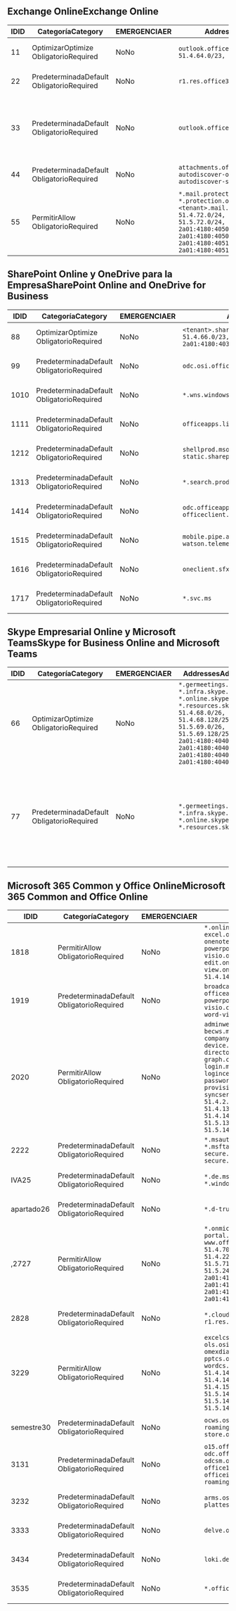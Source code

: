 <!--THIS FILE IS AUTOMATICALLY GENERATED. MANUAL CHANGES WILL BE OVERWRITTEN.-->
<!--Please contact the Office 365 Endpoints team with any questions.-->
<!--Germany endpoints version 2020022800-->
<!--File generated 2020-02-28 11:00:14.7243-->

## <a name="exchange-online"></a><span data-ttu-id="f3114-101">Exchange Online</span><span class="sxs-lookup"><span data-stu-id="f3114-101">Exchange Online</span></span>

<span data-ttu-id="f3114-102">ID</span><span class="sxs-lookup"><span data-stu-id="f3114-102">ID</span></span> | <span data-ttu-id="f3114-103">Categoría</span><span class="sxs-lookup"><span data-stu-id="f3114-103">Category</span></span> | <span data-ttu-id="f3114-104">EMERGENCIA</span><span class="sxs-lookup"><span data-stu-id="f3114-104">ER</span></span> | <span data-ttu-id="f3114-105">Addresses</span><span class="sxs-lookup"><span data-stu-id="f3114-105">Addresses</span></span> | <span data-ttu-id="f3114-106">Puertos</span><span class="sxs-lookup"><span data-stu-id="f3114-106">Ports</span></span>
-- | -------------------- | -- | ------------------------------------------------------------------------------------------------------------------------------------------------------------------------------------------------------------------------------------------------------------ | -------------------------------
<span data-ttu-id="f3114-107">1</span><span class="sxs-lookup"><span data-stu-id="f3114-107">1</span></span> | <span data-ttu-id="f3114-108">Optimizar</span><span class="sxs-lookup"><span data-stu-id="f3114-108">Optimize</span></span><BR><span data-ttu-id="f3114-109">Obligatorio</span><span class="sxs-lookup"><span data-stu-id="f3114-109">Required</span></span> | <span data-ttu-id="f3114-110">No</span><span class="sxs-lookup"><span data-stu-id="f3114-110">No</span></span> | `outlook.office.de`<BR>`51.4.64.0/23, 51.5.64.0/23` | <span data-ttu-id="f3114-111">**TCP:** 443, 80</span><span class="sxs-lookup"><span data-stu-id="f3114-111">**TCP:** 443, 80</span></span>
<span data-ttu-id="f3114-112">2</span><span class="sxs-lookup"><span data-stu-id="f3114-112">2</span></span> | <span data-ttu-id="f3114-113">Predeterminada</span><span class="sxs-lookup"><span data-stu-id="f3114-113">Default</span></span><BR><span data-ttu-id="f3114-114">Obligatorio</span><span class="sxs-lookup"><span data-stu-id="f3114-114">Required</span></span> | <span data-ttu-id="f3114-115">No</span><span class="sxs-lookup"><span data-stu-id="f3114-115">No</span></span> | `r1.res.office365.com` | <span data-ttu-id="f3114-116">**TCP:** 443, 80</span><span class="sxs-lookup"><span data-stu-id="f3114-116">**TCP:** 443, 80</span></span>
<span data-ttu-id="f3114-117">3</span><span class="sxs-lookup"><span data-stu-id="f3114-117">3</span></span> | <span data-ttu-id="f3114-118">Predeterminada</span><span class="sxs-lookup"><span data-stu-id="f3114-118">Default</span></span><BR><span data-ttu-id="f3114-119">Obligatorio</span><span class="sxs-lookup"><span data-stu-id="f3114-119">Required</span></span> | <span data-ttu-id="f3114-120">No</span><span class="sxs-lookup"><span data-stu-id="f3114-120">No</span></span> | `outlook.office.de` | <span data-ttu-id="f3114-121">**TCP:** 143, 25, 587, 993, 995</span><span class="sxs-lookup"><span data-stu-id="f3114-121">**TCP:** 143, 25, 587, 993, 995</span></span>
<span data-ttu-id="f3114-122">4</span><span class="sxs-lookup"><span data-stu-id="f3114-122">4</span></span> | <span data-ttu-id="f3114-123">Predeterminada</span><span class="sxs-lookup"><span data-stu-id="f3114-123">Default</span></span><BR><span data-ttu-id="f3114-124">Obligatorio</span><span class="sxs-lookup"><span data-stu-id="f3114-124">Required</span></span> | <span data-ttu-id="f3114-125">No</span><span class="sxs-lookup"><span data-stu-id="f3114-125">No</span></span> | `attachments.office365-net.de, autodiscover-outlook.office.de, autodiscover-s.outlook.de` | <span data-ttu-id="f3114-126">**TCP:** 443, 80</span><span class="sxs-lookup"><span data-stu-id="f3114-126">**TCP:** 443, 80</span></span>
<span data-ttu-id="f3114-127">5</span><span class="sxs-lookup"><span data-stu-id="f3114-127">5</span></span> | <span data-ttu-id="f3114-128">Permitir</span><span class="sxs-lookup"><span data-stu-id="f3114-128">Allow</span></span><BR><span data-ttu-id="f3114-129">Obligatorio</span><span class="sxs-lookup"><span data-stu-id="f3114-129">Required</span></span> | <span data-ttu-id="f3114-130">No</span><span class="sxs-lookup"><span data-stu-id="f3114-130">No</span></span> | `*.mail.protection.outlook.de, *.protection.outlook.de, <tenant>.mail.protection.outlook.de`<BR>`51.4.72.0/24, 51.4.80.0/27, 51.5.72.0/24, 51.5.80.0/27, 2a01:4180:4050:400::/64, 2a01:4180:4050:800::/64, 2a01:4180:4051:400::/64, 2a01:4180:4051:800::/64` | <span data-ttu-id="f3114-131">**TCP:** 25, 443</span><span class="sxs-lookup"><span data-stu-id="f3114-131">**TCP:** 25, 443</span></span>

## <a name="sharepoint-online-and-onedrive-for-business"></a><span data-ttu-id="f3114-132">SharePoint Online y OneDrive para la Empresa</span><span class="sxs-lookup"><span data-stu-id="f3114-132">SharePoint Online and OneDrive for Business</span></span>

<span data-ttu-id="f3114-133">ID</span><span class="sxs-lookup"><span data-stu-id="f3114-133">ID</span></span> | <span data-ttu-id="f3114-134">Categoría</span><span class="sxs-lookup"><span data-stu-id="f3114-134">Category</span></span> | <span data-ttu-id="f3114-135">EMERGENCIA</span><span class="sxs-lookup"><span data-stu-id="f3114-135">ER</span></span> | <span data-ttu-id="f3114-136">Addresses</span><span class="sxs-lookup"><span data-stu-id="f3114-136">Addresses</span></span> | <span data-ttu-id="f3114-137">Puertos</span><span class="sxs-lookup"><span data-stu-id="f3114-137">Ports</span></span>
-- | -------------------- | -- | ------------------------------------------------------------------------------ | ----------------
<span data-ttu-id="f3114-138">8</span><span class="sxs-lookup"><span data-stu-id="f3114-138">8</span></span> | <span data-ttu-id="f3114-139">Optimizar</span><span class="sxs-lookup"><span data-stu-id="f3114-139">Optimize</span></span><BR><span data-ttu-id="f3114-140">Obligatorio</span><span class="sxs-lookup"><span data-stu-id="f3114-140">Required</span></span> | <span data-ttu-id="f3114-141">No</span><span class="sxs-lookup"><span data-stu-id="f3114-141">No</span></span> | `<tenant>.sharepoint.de`<BR>`51.4.66.0/23, 51.5.66.0/23, 2a01:4180:4030::/44` | <span data-ttu-id="f3114-142">**TCP:** 443, 80</span><span class="sxs-lookup"><span data-stu-id="f3114-142">**TCP:** 443, 80</span></span>
<span data-ttu-id="f3114-143">9</span><span class="sxs-lookup"><span data-stu-id="f3114-143">9</span></span> | <span data-ttu-id="f3114-144">Predeterminada</span><span class="sxs-lookup"><span data-stu-id="f3114-144">Default</span></span><BR><span data-ttu-id="f3114-145">Obligatorio</span><span class="sxs-lookup"><span data-stu-id="f3114-145">Required</span></span> | <span data-ttu-id="f3114-146">No</span><span class="sxs-lookup"><span data-stu-id="f3114-146">No</span></span> | `odc.osi.office.de` | <span data-ttu-id="f3114-147">**TCP:** 443, 80</span><span class="sxs-lookup"><span data-stu-id="f3114-147">**TCP:** 443, 80</span></span>
<span data-ttu-id="f3114-148">10</span><span class="sxs-lookup"><span data-stu-id="f3114-148">10</span></span> | <span data-ttu-id="f3114-149">Predeterminada</span><span class="sxs-lookup"><span data-stu-id="f3114-149">Default</span></span><BR><span data-ttu-id="f3114-150">Obligatorio</span><span class="sxs-lookup"><span data-stu-id="f3114-150">Required</span></span> | <span data-ttu-id="f3114-151">No</span><span class="sxs-lookup"><span data-stu-id="f3114-151">No</span></span> | `*.wns.windows.com` | <span data-ttu-id="f3114-152">**TCP:** 443, 80</span><span class="sxs-lookup"><span data-stu-id="f3114-152">**TCP:** 443, 80</span></span>
<span data-ttu-id="f3114-153">11</span><span class="sxs-lookup"><span data-stu-id="f3114-153">11</span></span> | <span data-ttu-id="f3114-154">Predeterminada</span><span class="sxs-lookup"><span data-stu-id="f3114-154">Default</span></span><BR><span data-ttu-id="f3114-155">Obligatorio</span><span class="sxs-lookup"><span data-stu-id="f3114-155">Required</span></span> | <span data-ttu-id="f3114-156">No</span><span class="sxs-lookup"><span data-stu-id="f3114-156">No</span></span> | `officeapps.live.com` | <span data-ttu-id="f3114-157">**TCP:** 443, 80</span><span class="sxs-lookup"><span data-stu-id="f3114-157">**TCP:** 443, 80</span></span>
<span data-ttu-id="f3114-158">12</span><span class="sxs-lookup"><span data-stu-id="f3114-158">12</span></span> | <span data-ttu-id="f3114-159">Predeterminada</span><span class="sxs-lookup"><span data-stu-id="f3114-159">Default</span></span><BR><span data-ttu-id="f3114-160">Obligatorio</span><span class="sxs-lookup"><span data-stu-id="f3114-160">Required</span></span> | <span data-ttu-id="f3114-161">No</span><span class="sxs-lookup"><span data-stu-id="f3114-161">No</span></span> | `shellprod.msocdn.de, spoprod-a.akamaihd.net, static.sharepointonline.com` | <span data-ttu-id="f3114-162">**TCP:** 443, 80</span><span class="sxs-lookup"><span data-stu-id="f3114-162">**TCP:** 443, 80</span></span>
<span data-ttu-id="f3114-163">13</span><span class="sxs-lookup"><span data-stu-id="f3114-163">13</span></span> | <span data-ttu-id="f3114-164">Predeterminada</span><span class="sxs-lookup"><span data-stu-id="f3114-164">Default</span></span><BR><span data-ttu-id="f3114-165">Obligatorio</span><span class="sxs-lookup"><span data-stu-id="f3114-165">Required</span></span> | <span data-ttu-id="f3114-166">No</span><span class="sxs-lookup"><span data-stu-id="f3114-166">No</span></span> | `*.search.production.de.azuretrafficmanager.de` | <span data-ttu-id="f3114-167">**TCP:** 443</span><span class="sxs-lookup"><span data-stu-id="f3114-167">**TCP:** 443</span></span>
<span data-ttu-id="f3114-168">14</span><span class="sxs-lookup"><span data-stu-id="f3114-168">14</span></span> | <span data-ttu-id="f3114-169">Predeterminada</span><span class="sxs-lookup"><span data-stu-id="f3114-169">Default</span></span><BR><span data-ttu-id="f3114-170">Obligatorio</span><span class="sxs-lookup"><span data-stu-id="f3114-170">Required</span></span> | <span data-ttu-id="f3114-171">No</span><span class="sxs-lookup"><span data-stu-id="f3114-171">No</span></span> | `odc.officeapps.live.com, officeclient.microsoft.com` | <span data-ttu-id="f3114-172">**TCP:** 443, 80</span><span class="sxs-lookup"><span data-stu-id="f3114-172">**TCP:** 443, 80</span></span>
<span data-ttu-id="f3114-173">15</span><span class="sxs-lookup"><span data-stu-id="f3114-173">15</span></span> | <span data-ttu-id="f3114-174">Predeterminada</span><span class="sxs-lookup"><span data-stu-id="f3114-174">Default</span></span><BR><span data-ttu-id="f3114-175">Obligatorio</span><span class="sxs-lookup"><span data-stu-id="f3114-175">Required</span></span> | <span data-ttu-id="f3114-176">No</span><span class="sxs-lookup"><span data-stu-id="f3114-176">No</span></span> | `mobile.pipe.aria.microsoft.com, ssw.live.com, watson.telemetry.microsoft.com` | <span data-ttu-id="f3114-177">**TCP:** 443, 80</span><span class="sxs-lookup"><span data-stu-id="f3114-177">**TCP:** 443, 80</span></span>
<span data-ttu-id="f3114-178">16</span><span class="sxs-lookup"><span data-stu-id="f3114-178">16</span></span> | <span data-ttu-id="f3114-179">Predeterminada</span><span class="sxs-lookup"><span data-stu-id="f3114-179">Default</span></span><BR><span data-ttu-id="f3114-180">Obligatorio</span><span class="sxs-lookup"><span data-stu-id="f3114-180">Required</span></span> | <span data-ttu-id="f3114-181">No</span><span class="sxs-lookup"><span data-stu-id="f3114-181">No</span></span> | `oneclient.sfx.ms` | <span data-ttu-id="f3114-182">**TCP:** 443, 80</span><span class="sxs-lookup"><span data-stu-id="f3114-182">**TCP:** 443, 80</span></span>
<span data-ttu-id="f3114-183">17</span><span class="sxs-lookup"><span data-stu-id="f3114-183">17</span></span> | <span data-ttu-id="f3114-184">Predeterminada</span><span class="sxs-lookup"><span data-stu-id="f3114-184">Default</span></span><BR><span data-ttu-id="f3114-185">Obligatorio</span><span class="sxs-lookup"><span data-stu-id="f3114-185">Required</span></span> | <span data-ttu-id="f3114-186">No</span><span class="sxs-lookup"><span data-stu-id="f3114-186">No</span></span> | `*.svc.ms` | <span data-ttu-id="f3114-187">**TCP:** 443, 80</span><span class="sxs-lookup"><span data-stu-id="f3114-187">**TCP:** 443, 80</span></span>

## <a name="skype-for-business-online-and-microsoft-teams"></a><span data-ttu-id="f3114-188">Skype Empresarial Online y Microsoft Teams</span><span class="sxs-lookup"><span data-stu-id="f3114-188">Skype for Business Online and Microsoft Teams</span></span>

<span data-ttu-id="f3114-189">ID</span><span class="sxs-lookup"><span data-stu-id="f3114-189">ID</span></span> | <span data-ttu-id="f3114-190">Categoría</span><span class="sxs-lookup"><span data-stu-id="f3114-190">Category</span></span> | <span data-ttu-id="f3114-191">EMERGENCIA</span><span class="sxs-lookup"><span data-stu-id="f3114-191">ER</span></span> | <span data-ttu-id="f3114-192">Addresses</span><span class="sxs-lookup"><span data-stu-id="f3114-192">Addresses</span></span> | <span data-ttu-id="f3114-193">Puertos</span><span class="sxs-lookup"><span data-stu-id="f3114-193">Ports</span></span>
-- | -------------------- | -- | ----------------------------------------------------------------------------------------------------------------------------------------------------------------------------------------------------------------------------------------------- | --------------------------------------------------
<span data-ttu-id="f3114-194">6</span><span class="sxs-lookup"><span data-stu-id="f3114-194">6</span></span> | <span data-ttu-id="f3114-195">Optimizar</span><span class="sxs-lookup"><span data-stu-id="f3114-195">Optimize</span></span><BR><span data-ttu-id="f3114-196">Obligatorio</span><span class="sxs-lookup"><span data-stu-id="f3114-196">Required</span></span> | <span data-ttu-id="f3114-197">No</span><span class="sxs-lookup"><span data-stu-id="f3114-197">No</span></span> | `*.germeetings.skype.de, *.infra.skype.de, *.online.skype.de, *.resources.skype.de`<BR>`51.4.68.0/26, 51.4.68.128/25, 51.5.69.0/26, 51.5.69.128/25, 2a01:4180:4040:1::/64, 2a01:4180:4040:2::/64, 2a01:4180:4040:7::/64, 2a01:4180:4040:8::/64` | <span data-ttu-id="f3114-198">**TCP:** 443, 80</span><span class="sxs-lookup"><span data-stu-id="f3114-198">**TCP:** 443, 80</span></span><BR><span data-ttu-id="f3114-199">**UDP:** 3478</span><span class="sxs-lookup"><span data-stu-id="f3114-199">**UDP:** 3478</span></span>
<span data-ttu-id="f3114-200">7</span><span class="sxs-lookup"><span data-stu-id="f3114-200">7</span></span> | <span data-ttu-id="f3114-201">Predeterminada</span><span class="sxs-lookup"><span data-stu-id="f3114-201">Default</span></span><BR><span data-ttu-id="f3114-202">Obligatorio</span><span class="sxs-lookup"><span data-stu-id="f3114-202">Required</span></span> | <span data-ttu-id="f3114-203">No</span><span class="sxs-lookup"><span data-stu-id="f3114-203">No</span></span> | `*.germeetings.skype.de, *.infra.skype.de, *.online.skype.de, *.resources.skype.de` | <span data-ttu-id="f3114-204">**TCP:** 5061, 50000-59999</span><span class="sxs-lookup"><span data-stu-id="f3114-204">**TCP:** 5061, 50000-59999</span></span><BR><span data-ttu-id="f3114-205">**UDP:** 50000-59999</span><span class="sxs-lookup"><span data-stu-id="f3114-205">**UDP:** 50000-59999</span></span>

## <a name="microsoft-365-common-and-office-online"></a><span data-ttu-id="f3114-206">Microsoft 365 Common y Office Online</span><span class="sxs-lookup"><span data-stu-id="f3114-206">Microsoft 365 Common and Office Online</span></span>

<span data-ttu-id="f3114-207">ID</span><span class="sxs-lookup"><span data-stu-id="f3114-207">ID</span></span> | <span data-ttu-id="f3114-208">Categoría</span><span class="sxs-lookup"><span data-stu-id="f3114-208">Category</span></span> | <span data-ttu-id="f3114-209">EMERGENCIA</span><span class="sxs-lookup"><span data-stu-id="f3114-209">ER</span></span> | <span data-ttu-id="f3114-210">Addresses</span><span class="sxs-lookup"><span data-stu-id="f3114-210">Addresses</span></span> | <span data-ttu-id="f3114-211">Puertos</span><span class="sxs-lookup"><span data-stu-id="f3114-211">Ports</span></span>
-- | ------------------- | -- | -------------------------------------------------------------------------------------------------------------------------------------------------------------------------------------------------------------------------------------------------------------------------------------------------------------------------------------------------------------------------------------------------------------------------------------------------------------------------------------------------------------------------------------------------------------------------------------------------------------------------- | ----------------
<span data-ttu-id="f3114-212">18</span><span class="sxs-lookup"><span data-stu-id="f3114-212">18</span></span> | <span data-ttu-id="f3114-213">Permitir</span><span class="sxs-lookup"><span data-stu-id="f3114-213">Allow</span></span><BR><span data-ttu-id="f3114-214">Obligatorio</span><span class="sxs-lookup"><span data-stu-id="f3114-214">Required</span></span> | <span data-ttu-id="f3114-215">No</span><span class="sxs-lookup"><span data-stu-id="f3114-215">No</span></span> | `*.online.office.de, broadcast.online.office.de, excel.online.office.de, onenote.online.office.de, powerpoint.online.office.de, visio.online.office.de, word-edit.online.office.de, word-view.online.office.de`<BR>`51.4.144.200/32, 51.5.149.3/32, 51.18.16.0/23` | <span data-ttu-id="f3114-216">**TCP:** 443</span><span class="sxs-lookup"><span data-stu-id="f3114-216">**TCP:** 443</span></span>
<span data-ttu-id="f3114-217">19</span><span class="sxs-lookup"><span data-stu-id="f3114-217">19</span></span> | <span data-ttu-id="f3114-218">Predeterminada</span><span class="sxs-lookup"><span data-stu-id="f3114-218">Default</span></span><BR><span data-ttu-id="f3114-219">Obligatorio</span><span class="sxs-lookup"><span data-stu-id="f3114-219">Required</span></span> | <span data-ttu-id="f3114-220">No</span><span class="sxs-lookup"><span data-stu-id="f3114-220">No</span></span> | `broadcast.cdn.office.de, excel.cdn.office.de, officeapps.cdn.office.de, onenote.cdn.office.de, powerpoint.cdn.office.de, view.cdn.office.de, visio.cdn.office.de, word-edit.cdn.office.de, word-view.cdn.office.de` | <span data-ttu-id="f3114-221">**TCP:** 443</span><span class="sxs-lookup"><span data-stu-id="f3114-221">**TCP:** 443</span></span>
<span data-ttu-id="f3114-222">20</span><span class="sxs-lookup"><span data-stu-id="f3114-222">20</span></span> | <span data-ttu-id="f3114-223">Permitir</span><span class="sxs-lookup"><span data-stu-id="f3114-223">Allow</span></span><BR><span data-ttu-id="f3114-224">Obligatorio</span><span class="sxs-lookup"><span data-stu-id="f3114-224">Required</span></span> | <span data-ttu-id="f3114-225">No</span><span class="sxs-lookup"><span data-stu-id="f3114-225">No</span></span> | `adminwebservice.microsoftonline.de, becws.microsoftonline.de, companymanager.microsoftonline.de, device.login.microsoftonline.de, directoryprovisioning.cloudapi.de, graph.cloudapi.de, graph.microsoft.de, login.microsoftonline.de, logincert.microsoftonline.de, pas.cloudapi.de, passwordreset.activedirectory.microsoftazure.de, provisioningapi.microsoftonline.de, syncservice.microsoftonline.de`<BR>`51.4.2.10/32, 51.4.71.61/32, 51.4.136.38/31, 51.4.136.40/31, 51.4.136.42/32, 51.4.146.38/32, 51.4.146.206/32, 51.5.16.7/32, 51.5.71.22/32, 51.5.136.32/30, 51.5.136.36/32, 51.5.145.29/32, 51.5.145.122/32` | <span data-ttu-id="f3114-226">**TCP:** 443, 80</span><span class="sxs-lookup"><span data-stu-id="f3114-226">**TCP:** 443, 80</span></span>
<span data-ttu-id="f3114-227">22</span><span class="sxs-lookup"><span data-stu-id="f3114-227">22</span></span> | <span data-ttu-id="f3114-228">Predeterminada</span><span class="sxs-lookup"><span data-stu-id="f3114-228">Default</span></span><BR><span data-ttu-id="f3114-229">Obligatorio</span><span class="sxs-lookup"><span data-stu-id="f3114-229">Required</span></span> | <span data-ttu-id="f3114-230">No</span><span class="sxs-lookup"><span data-stu-id="f3114-230">No</span></span> | `*.msauth.net, *.msauthimages.de, *.msftauth.net, *.msftauthimages.de, secure.aadcdn.microsoftonline-p.com, secure.aadcdn.microsoftonline-p.de` | <span data-ttu-id="f3114-231">**TCP:** 443, 80</span><span class="sxs-lookup"><span data-stu-id="f3114-231">**TCP:** 443, 80</span></span>
<span data-ttu-id="f3114-232">IVA</span><span class="sxs-lookup"><span data-stu-id="f3114-232">25</span></span> | <span data-ttu-id="f3114-233">Predeterminada</span><span class="sxs-lookup"><span data-stu-id="f3114-233">Default</span></span><BR><span data-ttu-id="f3114-234">Obligatorio</span><span class="sxs-lookup"><span data-stu-id="f3114-234">Required</span></span> | <span data-ttu-id="f3114-235">No</span><span class="sxs-lookup"><span data-stu-id="f3114-235">No</span></span> | `*.de.msods.nsatc.net, *.office.de.akadns.net, *.windows.de.nsatc.net, officehome.msocdn.de` | <span data-ttu-id="f3114-236">**TCP:** 443, 80</span><span class="sxs-lookup"><span data-stu-id="f3114-236">**TCP:** 443, 80</span></span>
<span data-ttu-id="f3114-237">apartado</span><span class="sxs-lookup"><span data-stu-id="f3114-237">26</span></span> | <span data-ttu-id="f3114-238">Predeterminada</span><span class="sxs-lookup"><span data-stu-id="f3114-238">Default</span></span><BR><span data-ttu-id="f3114-239">Obligatorio</span><span class="sxs-lookup"><span data-stu-id="f3114-239">Required</span></span> | <span data-ttu-id="f3114-240">No</span><span class="sxs-lookup"><span data-stu-id="f3114-240">No</span></span> | `*.d-trust.net` | <span data-ttu-id="f3114-241">**TCP:** 443, 80</span><span class="sxs-lookup"><span data-stu-id="f3114-241">**TCP:** 443, 80</span></span>
<span data-ttu-id="f3114-242">,27</span><span class="sxs-lookup"><span data-stu-id="f3114-242">27</span></span> | <span data-ttu-id="f3114-243">Permitir</span><span class="sxs-lookup"><span data-stu-id="f3114-243">Allow</span></span><BR><span data-ttu-id="f3114-244">Obligatorio</span><span class="sxs-lookup"><span data-stu-id="f3114-244">Required</span></span> | <span data-ttu-id="f3114-245">No</span><span class="sxs-lookup"><span data-stu-id="f3114-245">No</span></span> | `*.onmicrosoft.de, *.osi.office.de, office.de, portal.office.de, webshell.suite.office.de, www.office.de`<BR>`51.4.70.0/24, 51.4.71.0/24, 51.4.226.115/32, 51.4.227.178/32, 51.4.230.178/32, 51.5.70.0/24, 51.5.71.0/24, 51.5.147.48/32, 51.5.242.163/32, 51.5.245.67/32, 2a01:4180:2001::2/128, 2a01:4180:2001::92/128, 2a01:4180:2001::234/128, 2a01:4180:2001::3b8/128, 2a01:4180:2401::5/128, 2a01:4180:2401::11f/128, 2a01:4180:2401::33b/128, 2a01:4180:2401::55b/128` | <span data-ttu-id="f3114-246">**TCP:** 443, 80</span><span class="sxs-lookup"><span data-stu-id="f3114-246">**TCP:** 443, 80</span></span>
<span data-ttu-id="f3114-247">28</span><span class="sxs-lookup"><span data-stu-id="f3114-247">28</span></span> | <span data-ttu-id="f3114-248">Predeterminada</span><span class="sxs-lookup"><span data-stu-id="f3114-248">Default</span></span><BR><span data-ttu-id="f3114-249">Obligatorio</span><span class="sxs-lookup"><span data-stu-id="f3114-249">Required</span></span> | <span data-ttu-id="f3114-250">No</span><span class="sxs-lookup"><span data-stu-id="f3114-250">No</span></span> | `*.cloudfront.net, prod.msocdn.de, r1.res.office365.com, shellprod.msocdn.de` | <span data-ttu-id="f3114-251">**TCP:** 443, 80</span><span class="sxs-lookup"><span data-stu-id="f3114-251">**TCP:** 443, 80</span></span>
<span data-ttu-id="f3114-252">32</span><span class="sxs-lookup"><span data-stu-id="f3114-252">29</span></span> | <span data-ttu-id="f3114-253">Permitir</span><span class="sxs-lookup"><span data-stu-id="f3114-253">Allow</span></span><BR><span data-ttu-id="f3114-254">Obligatorio</span><span class="sxs-lookup"><span data-stu-id="f3114-254">Required</span></span> | <span data-ttu-id="f3114-255">No</span><span class="sxs-lookup"><span data-stu-id="f3114-255">No</span></span> | `excelcs.osi.office.de, excelps.osi.office.de, ols.osi.office.de, omexdiagnostics.osi.office.de, pptcs.osi.office.de, pptps.osi.office.de, wordcs.osi.office.de, wordps.osi.office.de`<BR>`51.4.144.41/32, 51.4.144.174/32, 51.4.145.38/32, 51.4.147.81/32, 51.4.147.233/32, 51.4.148.12/32, 51.4.150.145/32, 51.5.147.242/32, 51.5.149.100/32, 51.5.149.119/32, 51.5.149.123/32, 51.5.149.180/32, 51.5.149.186/32, 51.18.0.0/21` | <span data-ttu-id="f3114-256">**TCP:** 443, 80</span><span class="sxs-lookup"><span data-stu-id="f3114-256">**TCP:** 443, 80</span></span>
<span data-ttu-id="f3114-257">semestre</span><span class="sxs-lookup"><span data-stu-id="f3114-257">30</span></span> | <span data-ttu-id="f3114-258">Predeterminada</span><span class="sxs-lookup"><span data-stu-id="f3114-258">Default</span></span><BR><span data-ttu-id="f3114-259">Obligatorio</span><span class="sxs-lookup"><span data-stu-id="f3114-259">Required</span></span> | <span data-ttu-id="f3114-260">No</span><span class="sxs-lookup"><span data-stu-id="f3114-260">No</span></span> | `ocws.osi.office.de, odc.osi.office.de, roaming.osi.office.de, sharepoint.de, store.office.de` | <span data-ttu-id="f3114-261">**TCP:** 443, 80</span><span class="sxs-lookup"><span data-stu-id="f3114-261">**TCP:** 443, 80</span></span>
<span data-ttu-id="f3114-262">31</span><span class="sxs-lookup"><span data-stu-id="f3114-262">31</span></span> | <span data-ttu-id="f3114-263">Predeterminada</span><span class="sxs-lookup"><span data-stu-id="f3114-263">Default</span></span><BR><span data-ttu-id="f3114-264">Obligatorio</span><span class="sxs-lookup"><span data-stu-id="f3114-264">Required</span></span> | <span data-ttu-id="f3114-265">No</span><span class="sxs-lookup"><span data-stu-id="f3114-265">No</span></span> | `o15.officeredir.microsoft.com, odc.officeapps.live.com, odcsm.officeapps.live.com, office.microsoft.com, office15client.microsoft.com, officeimg.vo.msecnd.net, roaming.officeapps.live.com` | <span data-ttu-id="f3114-266">**TCP:** 443, 80</span><span class="sxs-lookup"><span data-stu-id="f3114-266">**TCP:** 443, 80</span></span>
<span data-ttu-id="f3114-267">32</span><span class="sxs-lookup"><span data-stu-id="f3114-267">32</span></span> | <span data-ttu-id="f3114-268">Predeterminada</span><span class="sxs-lookup"><span data-stu-id="f3114-268">Default</span></span><BR><span data-ttu-id="f3114-269">Obligatorio</span><span class="sxs-lookup"><span data-stu-id="f3114-269">Required</span></span> | <span data-ttu-id="f3114-270">No</span><span class="sxs-lookup"><span data-stu-id="f3114-270">No</span></span> | `arms.osi.office.de, manage.osi.office.de, plattest.osi.office.de` | <span data-ttu-id="f3114-271">**TCP:** 443, 80</span><span class="sxs-lookup"><span data-stu-id="f3114-271">**TCP:** 443, 80</span></span>
<span data-ttu-id="f3114-272">33</span><span class="sxs-lookup"><span data-stu-id="f3114-272">33</span></span> | <span data-ttu-id="f3114-273">Predeterminada</span><span class="sxs-lookup"><span data-stu-id="f3114-273">Default</span></span><BR><span data-ttu-id="f3114-274">Obligatorio</span><span class="sxs-lookup"><span data-stu-id="f3114-274">Required</span></span> | <span data-ttu-id="f3114-275">No</span><span class="sxs-lookup"><span data-stu-id="f3114-275">No</span></span> | `delve.office.de, res.delve.office.com` | <span data-ttu-id="f3114-276">**TCP:** 443</span><span class="sxs-lookup"><span data-stu-id="f3114-276">**TCP:** 443</span></span>
<span data-ttu-id="f3114-277">34</span><span class="sxs-lookup"><span data-stu-id="f3114-277">34</span></span> | <span data-ttu-id="f3114-278">Predeterminada</span><span class="sxs-lookup"><span data-stu-id="f3114-278">Default</span></span><BR><span data-ttu-id="f3114-279">Obligatorio</span><span class="sxs-lookup"><span data-stu-id="f3114-279">Required</span></span> | <span data-ttu-id="f3114-280">No</span><span class="sxs-lookup"><span data-stu-id="f3114-280">No</span></span> | `loki.delve.office.de, lpcres.delve.office.com` | <span data-ttu-id="f3114-281">**TCP:** 443</span><span class="sxs-lookup"><span data-stu-id="f3114-281">**TCP:** 443</span></span>
<span data-ttu-id="f3114-282">35</span><span class="sxs-lookup"><span data-stu-id="f3114-282">35</span></span> | <span data-ttu-id="f3114-283">Predeterminada</span><span class="sxs-lookup"><span data-stu-id="f3114-283">Default</span></span><BR><span data-ttu-id="f3114-284">Obligatorio</span><span class="sxs-lookup"><span data-stu-id="f3114-284">Required</span></span> | <span data-ttu-id="f3114-285">No</span><span class="sxs-lookup"><span data-stu-id="f3114-285">No</span></span> | `*.office.de` | <span data-ttu-id="f3114-286">**TCP:** 443, 80</span><span class="sxs-lookup"><span data-stu-id="f3114-286">**TCP:** 443, 80</span></span>
